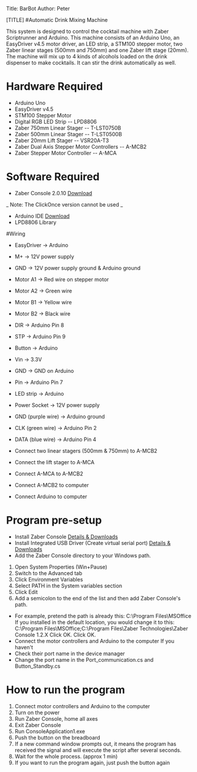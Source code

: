 Title:    BarBot
Author: Peter

[TITLE]
#Automatic Drink Mixing Machine

This system is designed to control the cocktail machine with Zaber Scriptrunner and Arduino. This machine consists of an Arduino Uno, an EasyDriver v4.5 motor driver, an LED strip, a STM100 stepper motor, two Zaber linear stages (500mm and 750mm) and one Zaber lift stage (20mm). The machine will mix up to 4 kinds of alcohols loaded on the drink dispenser to make cocktails. It can stir the drink automatically as well.

# Hardware Required
* Arduino Uno
* EasyDriver v4.5
* STM100 Stepper Motor
* Digital RGB LED Strip -- LPD8806
* Zaber 750mm Linear Stager -- T-LST0750B
* Zaber 500mm Linear Stager -- T-LST0500B
* Zaber 20mm Lift Stager -- VSR20A-T3
* Zaber Dual Axis Stepper Motor Controllers -- A-MCB2
* Zaber Stepper Motor Controller -- A-MCA

# Software Required
* Zaber Console 2.0.10 [Download](http://www.zaber.com/support/software.php?file=zaber_console_installer)

_ Note: The ClickOnce version cannot be used _

* Arduino IDE [Download](https://www.arduino.cc/en/Main/Software)
* LPD8806 Library

#Wiring
* EasyDriver -> Arduino
* M+ -> 12V power supply
* GND -> 12V power supply ground & Arduino ground
* Motor A1 -> Red wire on stepper motor
* Motor A2 -> Green wire
* Motor B1 -> Yellow wire
* Motor B2 -> Black wire
* DIR -> Arduino Pin 8
* STP -> Arduino Pin 9

* Button -> Arduino
* Vin -> 3.3V
* GND -> GND on Arduino
* Pin -> Arduino Pin 7

* LED strip -> Arduino
* Power Socket -> 12V power supply
* GND (purple wire) -> Arduino ground
* CLK (green wire) -> Arduino Pin 2
* DATA (blue wire) -> Arduino Pin 4

* Connect two linear stagers (500mm & 750mm) to A-MCB2
* Connect the lift stager to A-MCA
* Connect A-MCA to A-MCB2
* Connect A-MCB2 to computer
* Connect Arduino to computer

# Program pre-setup
* Install Zaber Console [Details &amp; Downloads](http://www.zaber.com/wiki/Software/Zaber_Console)
* Install Integrated USB Driver (Create virtual serial port) [Details &amp; Downloads](http://www.zaber.com/wiki/Software/Integrated_USB_Driver)
* Add the Zaber Console directory to your Windows path.
1. Open System Properties (Win+Pause)
2. Switch to the Advanced tab
3. Click Environment Variables
4. Select PATH in the System variables section
5. Click Edit
6. Add a semicolon to the end of the list and then add Zaber Console's path.
* For example, pretend the path is already this: C:\Program Files\MSOffice
If you installed in the default location, you would change it to this: C:\Program Files\MSOffice;C:\Program Files\Zaber Technologies\Zaber Console 1.2.X
Click OK. Click OK.
* Connect the motor controllers and Arduino to the computer If you haven't
* Check their port name in the device manager
* Change the port name in the Port_communication.cs and Button_Standby.cs

# How to run the program 
1. Connect motor controllers and Arduino to the computer
2. Turn on the power
3. Run Zaber Console, home all axes
4. Exit Zaber Console
5. Run ConsoleApplication1.exe
6. Push the button on the breadboard
7. If a new command window prompts out, it means the program has received the signal 
and will execute the script after several seconds.
8. Wait for the whole process. (approx 1 min)
9. If you want to run the program again, just push the button again




